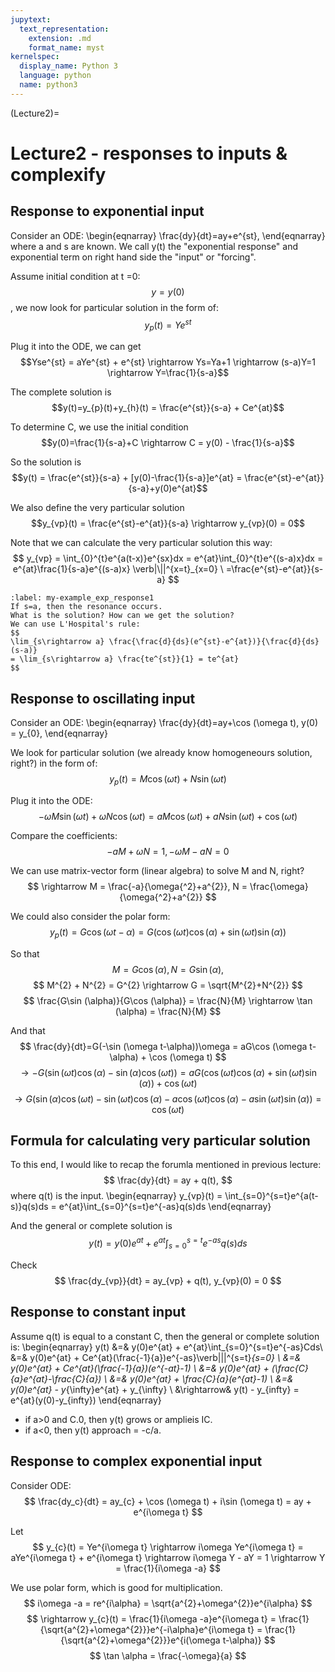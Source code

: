```yaml
---
jupytext:
  text_representation:
    extension: .md
    format_name: myst
kernelspec:
  display_name: Python 3
  language: python
  name: python3
---
```


(Lecture2)=

# Lecture2 - responses to inputs & complexify

## Response to exponential input
Consider an ODE: 
\begin{eqnarray}
\frac{dy}{dt}=ay+e^{st},
\end{eqnarray}
where a and s are known. We call y(t) the "exponential response" and exponential term on right hand side the "input" or "forcing".

Assume initial condition at t =0: $$y=y(0)$$, we now look for particular solution in the form of:
$$y_{p}(t) = Ye^{st}$$

Plug it into the ODE, we can get
$$Yse^{st} = aYe^{st} + e^{st} \rightarrow Ys=Ya+1 \rightarrow (s-a)Y=1 \rightarrow Y=\frac{1}{s-a}$$

The complete solution is
$$y(t)=y_{p}(t)+y_{h}(t) = \frac{e^{st}}{s-a} + Ce^{at}$$

To determine C, we use the initial condition
$$y(0)=\frac{1}{s-a}+C \rightarrow C = y(0) - \frac{1}{s-a}$$

So the solution is
$$y(t) = \frac{e^{st}}{s-a} + [y(0)-\frac{1}{s-a}]e^{at} = \frac{e^{st}-e^{at}}{s-a}+y(0)e^{at}$$

We also define the very particular solution
$$y_{vp}(t) = \frac{e^{st}-e^{at}}{s-a} \rightarrow y_{vp}(0) = 0$$

Note that we can calculate the very particular solution this way:
$$
y_{vp} = \int_{0}^{t}e^{a(t-x)}e^{sx}dx = e^{at}\int_{0}^{t}e^{(s-a)x}dx = e^{at}\frac{1}{s-a}e^{(s-a)x}
 \verb|\||^{x=t}_{x=0} \
=\frac{e^{st}-e^{at}}{s-a}
$$
````{prf:example}
:label: my-example_exp_response1
If s=a, then the resonance occurs.
What is the solution? How can we get the solution?
We can use L'Hospital's rule:
$$
\lim_{s\rightarrow a} \frac{\frac{d}{ds}(e^{st}-e^{at})}{\frac{d}{ds}(s-a)} 
= \lim_{s\rightarrow a} \frac{te^{st}}{1} = te^{at}
$$
````
## Response to oscillating input

Consider an ODE:
\begin{eqnarray}
\frac{dy}{dt}=ay+\cos (\omega t), y(0) = y_{0},
\end{eqnarray}

We look for particular solution (we already know homogeneours solution, right?) in the form of:
$$
y_{p}(t) = M\cos (\omega t) + N\sin (\omega t)
$$

Plug it into the ODE:
$$
-\omega M\sin (\omega t) + \omega N \cos (\omega t) = aM\cos (\omega t) + aN\sin (\omega t) + \cos (\omega t)
$$

Compare the coefficients:
$$
-aM+\omega N = 1, -\omega M - aN = 0
$$

We can use matrix-vector form (linear algebra) to solve M and N, right?
$$
\rightarrow M = \frac{-a}{\omega{^2}+a^{2}}, N = \frac{\omega}{\omega{^2}+a^{2}}
$$

We could also consider the polar form:
$$
y_{p}(t) = G\cos (\omega t - \alpha) = G(\cos (\omega t)\cos (\alpha)+\sin (\omega t)\sin (\alpha))
$$

So that
$$
M=G\cos (\alpha), N=G\sin (\alpha),
$$
$$
M^{2} + N^{2} = G^{2} \rightarrow G = \sqrt{M^{2}+N^{2}}
$$
$$
\frac{G\sin (\alpha)}{G\cos (\alpha)} = \frac{N}{M} \rightarrow \tan (\alpha) = \frac{N}{M}
$$

And that
$$
\frac{dy}{dt}=G(-\sin (\omega t-\alpha))\omega = aG\cos (\omega t-\alpha) + \cos (\omega t)
$$
$$
\rightarrow -G(\sin (\omega t)\cos (\alpha) - \sin (\alpha)\cos (\omega t)) = aG(\cos (\omega t)\cos (\alpha)+\sin (\omega t)\sin (\alpha)) + \cos (\omega t)
$$
$$
\rightarrow G(\sin (\alpha)\cos (\omega t) - \sin (\omega t)\cos (\alpha) - a\cos (\omega t)\cos (\alpha)-a\sin (\omega t)\sin (\alpha)) = \cos (\omega t)
$$

## Formula for calculating very particular solution
To this end, I would like to recap the forumla mentioned in previous lecture:
$$
\frac{dy}{dt} = ay + q(t),
$$
where q(t) is the input.
\begin{eqnarray}
y_{vp}(t) = \int_{s=0}^{s=t}e^{a(t-s)}q(s)ds = e^{at}\int_{s=0}^{s=t}e^{-as}q(s)ds
\end{eqnarray}

And the general or complete solution is	
$$
y(t) = y(0)e^{at} + e^{at}\int_{s=0}^{s=t}e^{-as}q(s)ds
$$

Check 
$$
\frac{dy_{vp}}{dt} = ay_{vp} + q(t), y_{vp}(0) = 0
$$

## Response to constant input
Assume q(t) is equal to a constant C, then the general or complete solution is:
\begin{eqnarray}
y(t) &=& y(0)e^{at} + e^{at}\int_{s=0}^{s=t}e^{-as}Cds\\
&=& y(0)e^{at} + Ce^{at}(\frac{-1}{a})e^{-as}\verb|||^{s=t}_{s=0} \\
&=& y(0)e^{at} + Ce^{at}(\frac{-1}{a})(e^{-at}-1) \\
&=& y(0)e^{at} + (\frac{C}{a}e^{at}-\frac{C}{a}) \\
&=& y(0)e^{at} + \frac{C}{a}(e^{at}-1) \\
&=& y(0)e^{at} - y_{\infty}e^{at} + y_{\infty} \\
&\rightarrow& y(t) - y_{infty} = e^{at}(y(0)-y_{infty})
\end{eqnarray}
- if a>0 and C.0, then y(t) grows or amplieis IC.
- if a<0, then y(t) approach = -c/a.

## Response to complex exponential input
Consider ODE:
$$
\frac{dy_c}{dt} = ay_{c} + \cos (\omega t) + i\sin (\omega t) = ay + e^{i\omega t}
$$

Let
$$
y_{c}(t) = Ye^{i\omega t} \rightarrow i\omega Ye^{i\omega t} = aYe^{i\omega t} + e^{i\omega t}
\rightarrow i\omega Y - aY = 1 \rightarrow Y = \frac{1}{i\omega -a}
$$

We use polar form, which is good for multiplication.
$$
i\omega -a = re^{i\alpha} = \sqrt{a^{2}+\omega^{2}}e^{i\alpha}
$$
$$
\rightarrow y_{c}(t) = \frac{1}{i\omega -a}e^{i\omega t} = \frac{1}{\sqrt{a^{2}+\omega^{2}}}e^{-i\alpha}e^{i\omega t} = \frac{1}{\sqrt{a^{2}+\omega^{2}}}e^{i(\omega t-\alpha)}
$$
$$
\tan \alpha = \frac{-\omega}{a}
$$



